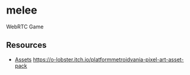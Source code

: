 # melee
WebRTC Game


## Resources
- [Assets](https://elthen.itch.io/)
https://o-lobster.itch.io/platformmetroidvania-pixel-art-asset-pack